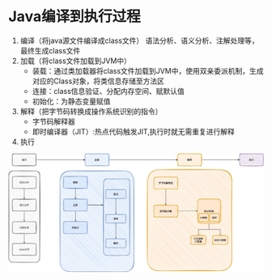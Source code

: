 # Java编译到执行过程

1. 编译（将java源文件编译成class文件）
    语法分析、语义分析、注解处理等，最终生成class文件
2. 加载（将class文件加载到JVM中）
   - 装载：通过类加载器将class文件加载到JVM中，使用双亲委派机制，生成对应的Class对象，将类信息存储至方法区
   - 连接：class信息验证、分配内存空间、赋默认值
   - 初始化：为静态变量赋值
3. 解释（把字节码转换成操作系统识别的指令）
   - 字节码解释器
   - 即时编译器（JIT）:热点代码触发JIT,执行时就无需重复进行解释
4. 执行

![类加载过程](./img/类加载过程.jpg)